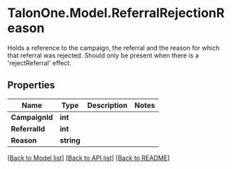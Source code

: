 # TalonOne.Model.ReferralRejectionReason
Holds a reference to the campaign, the referral and the reason for which that referral was rejected. Should only be present when there is a 'rejectReferral' effect.
## Properties

Name | Type | Description | Notes
------------ | ------------- | ------------- | -------------
**CampaignId** | **int** |  | 
**ReferralId** | **int** |  | 
**Reason** | **string** |  | 

[[Back to Model list]](../README.md#documentation-for-models) [[Back to API list]](../README.md#documentation-for-api-endpoints) [[Back to README]](../README.md)

